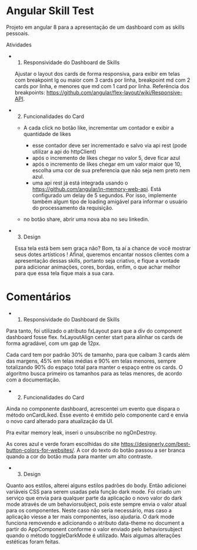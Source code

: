 # Angular Skill Test

Projeto em angular 8 para a apresentação de um dashboard com as skills pessoais.

Atividades

* 1. Responsividade do Dashboard de Skills
    
    Ajustar o layout dos cards de forma responsiva, para exibir em telas com breakpoint lg ou maior com 3 cards por linha, breakpoint md com 2 cards por linha, e menores que md com 1 card por linha.
    Referência dos breakpoints: https://github.com/angular/flex-layout/wiki/Responsive-API.

* 2. Funcionalidades do Card

    - A cada click no botão like, incrementar um contador e exibir a quantidade de likes
        - esse contador deve ser incrementado e salvo via api rest (pode utilizar a api do httpClient)
        - após o incremento de likes chegar no valor 5, deve ficar azul
        - após o incremento de likes chegar em um valor maior que 10, escolha uma cor de sua preferencia que não seja nem preto nem azul.
        - uma api rest já está integrada usando o https://github.com/angular/in-memory-web-api. Está configurado um delay de 5 segundos. 
        Por isso, implemente também algum tipo de loading amigável para informar o usuário do processamento da requisição.
    
    - no botão share, abrir uma nova aba no seu linkedin.

* 3. Design

    Essa tela está bem sem graça não? Bom, ta aí a chance de você mostrar seus dotes artísticos !
    Afinal, queremos encantar nossos clientes com a apresentação dessas skills, portanto seja criativo, e fique a vontade para adicionar animações, cores, bordas, enfim, o que achar melhor para que essa tela fique mais a sua cara.

# Comentários

* 1. Responsividade do Dashboard de Skills

Para tanto, foi utilizado o atributo fxLayout para que a div do component dashboard fosse flex. fxLayoutAlign center start para alinhar os cards de forma agradável, com um gap de 12px.

Cada card tem por padrâo 30% de tamanho, para que caibam 3 cards além das margens, 45% em telas médias e 90% em telas menores, sempre totalizando 90% do espaço total para manter o espaço entre os cards. O algoritmo busca primeiro os tamanhos para as telas menores, de acordo com a documentação.

* 2. Funcionalidades do Card

Ainda no componente dashboard, acrescentei um evento que dispara o método onCardLiked. Esse evento é emitido pelo componente card e envia o novo card alterado para atualização da UI.

Pra evitar memory leak, inseri o unsubscribe no ngOnDestroy.

As cores azul e verde foram escolhidas do site https://designerly.com/best-button-colors-for-websites/. A cor do texto do botão passou a ser branca quando a cor do botão muda para manter um alto contraste.

* 3. Design

Quanto aos estilos, alterei alguns estilos padrões do body. Então adicionei variáveis CSS para serem usadas pela função dark mode. Foi criado um serviço que envia para qualquer parte da aplicação o novo valor do dark mode através de um behaviorsubject, pois este sempre envia o valor atual para os componentes. Neste caso não seria necessário, mas caso a aplicação viesse a ter mais componentes, isso ajudaria. O dark mode funciona removendo e adicionando o atributo data-theme no document a partir do AppComponent conforme o valor enviado pelo behaviorsubject quando o método toggleDarkMode é utilizado. Mais algumas alterações estéticas foram feitas.